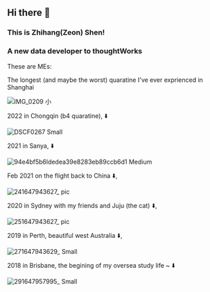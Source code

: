 ## Hi there 👋
### This is Zhihang(Zeon) Shen! 
### A new data developer to thoughtWorks

These are MEs:

The longest (and maybe the worst) quaratine I've ever exprienced in Shanghai

![IMG_0209 小](https://user-images.githubusercontent.com/47954741/166882251-15f4b1ab-ebad-443e-8c8c-6fb152d43d05.jpeg)



2022 in Chongqin (b4 quaratine), ⬇️

![DSCF0267 Small](https://user-images.githubusercontent.com/47954741/159518532-b62e5470-377a-4416-aeca-a61cd802db25.jpeg)


2021 in Sanya, ⬇️

![94e4bf5b6ldedea39e8283eb89ccb6d1 Medium](https://user-images.githubusercontent.com/47954741/159518329-08f1c7e4-219d-4551-aa64-3c6da677d289.jpeg)


Feb 2021 on the flight back to China ⬇️,

![241647943627_ pic](https://user-images.githubusercontent.com/47954741/159517034-d66291ec-f9e2-4721-9c21-f091cbfc78e1.jpg)

2020 in Sydney with my friends and Juju (the cat) ⬇️,

![251647943627_ pic](https://user-images.githubusercontent.com/47954741/159517102-4803cdcd-d167-48e8-a062-4c1f59abfa63.jpg)

2019 in Perth, beautiful west Australia ⬇️,

![271647943629_ Small](https://user-images.githubusercontent.com/47954741/159518408-358181da-0c2a-4f8e-ad48-d3cd248fec50.jpeg)

2018 in Brisbane, the begining of my oversea study life ~ ⬇️

![291647957995_ Small](https://user-images.githubusercontent.com/47954741/159518481-3e69ccd9-d71c-4d96-9bf3-2054656f4b04.jpeg)





